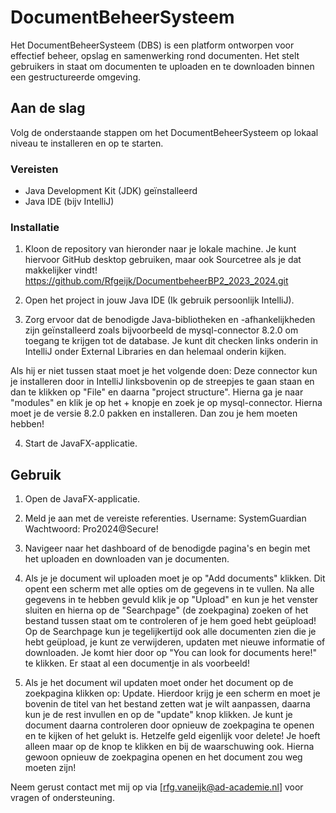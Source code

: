 # DocumentBeheerSysteem

Het DocumentBeheerSysteem (DBS) is een platform ontworpen voor effectief beheer, opslag en samenwerking rond documenten. Het stelt gebruikers in staat om documenten te uploaden en te downloaden binnen een gestructureerde omgeving.

## Aan de slag

Volg de onderstaande stappen om het DocumentBeheerSysteem op lokaal niveau te installeren en op te starten.

### Vereisten

-   Java Development Kit (JDK) geïnstalleerd
-   Java IDE (bijv IntelliJ)

### Installatie

1.  Kloon de repository van hieronder naar je lokale machine. Je kunt hiervoor GitHub desktop gebruiken, maar ook Sourcetree als je dat makkelijker vindt!
     https://github.com/Rfgeijk/DocumentbeheerBP2_2023_2024.git
    
2.  Open het project in jouw Java IDE (Ik gebruik persoonlijk IntelliJ).
    
3.  Zorg ervoor dat de benodigde Java-bibliotheken en -afhankelijkheden zijn geïnstalleerd zoals bijvoorbeeld de mysql-connector 8.2.0 om toegang te krijgen tot de database. Je kunt dit checken links onderin in IntelliJ onder External Libraries en dan helemaal onderin kijken.

Als hij er niet tussen staat moet je het volgende doen: 
	Deze connector kun je installeren door in IntelliJ linksbovenin op de streepjes te gaan staan en
	dan te klikken op "File" en daarna "project structure". Hierna ga je naar "modules" en klik je op
	het + knopje en zoek je op mysql-connector. Hierna moet je de versie 8.2.0 pakken en
	installeren. Dan zou je hem moeten hebben!
	
    
4.  Start de JavaFX-applicatie.
    

## Gebruik

1.  Open de JavaFX-applicatie.
    
2.  Meld je aan met de vereiste referenties.
	 Username: SystemGuardian
	 Wachtwoord: Pro2024@Secure!
    
3.  Navigeer naar het dashboard of de benodigde pagina's en begin met het uploaden en downloaden van je documenten.

4. Als je je document wil uploaden moet je op "Add documents" klikken. Dit opent een scherm met alle opties om de gegevens in te vullen. Na alle gegevens in te hebben gevuld klik je op "Upload" en kun je het venster sluiten en hierna op de "Searchpage" (de zoekpagina) zoeken of het bestand tussen staat om te controleren of je hem goed hebt geüpload! Op de Searchpage kun je tegelijkertijd ook alle documenten zien die je hebt geüpload, je kunt ze verwijderen, updaten met nieuwe informatie of downloaden. Je komt hier door op "You can look for documents here!" te klikken. Er staat al een documentje in als voorbeeld!
   
5.  Als je het document wil updaten moet onder het document op de zoekpagina klikken op: Update. Hierdoor krijg je een scherm en moet je bovenin de titel van het bestand zetten wat je wilt aanpassen, daarna kun je de rest invullen en op de "update" knop klikken. Je kunt je document daarna controleren door opnieuw de zoekpagina te openen en te kijken of het gelukt is. Hetzelfe geld eigenlijk voor delete! Je hoeft alleen maar op de knop te klikken en bij de waarschuwing ook. Hierna gewoon opnieuw de zoekpagina openen en het document zou weg moeten zijn!



Neem gerust contact met mij op via [rfg.vaneijk@ad-academie.nl] voor vragen of ondersteuning.
